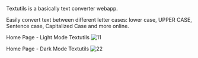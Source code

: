 Textutils is a basically text converter webapp.

Easily convert text between different letter cases: lower case, UPPER CASE, Sentence case, Capitalized Case and more online.

Home Page - Light Mode Textutils
![11](https://user-images.githubusercontent.com/78925235/219569872-40dad825-d61e-47c2-b50c-eb87249c3199.png)

Home Page - Dark Mode Textutils
![22](https://user-images.githubusercontent.com/78925235/219569883-8831b61a-e1b2-4e41-9be9-6e9be019d5a7.png)
